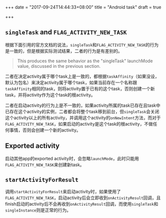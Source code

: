 +++
date = "2017-09-24T14:44:33+08:00"
title = "Android task"
draft = true

+++

## `singleTask` and `FLAG_ACTIVITY_NEW_TASK`
根据下面引用的官方文档的说法，`singleTask`和`FLAG_ACTIVITY_NEW_TASK`的行为是一致的，但是根据实际测试结果，二者的行为是有差别的。

> This produces the same behavior as the "singleTask" launchMode value, discussed in the previous section.

二者在决定activity属于哪个task上是一致的，都根据`taskAffinity`（如果没设，默认为包名）来决定activity属于哪个task，如果当前存在一个名称跟`taskAffinity`相同的task，则将activity置于已有的这个task，否则创建一个新task，并将activity作为这个task的根activity。

二者在启动activity的行为上是不一致的，如果activity所属的task已存在且task中已存在这个activity的实例，二者都会将整个task移到前台，但`singleTask`会关闭这个activity以上的所有activity，并调用这个activity的`onNewIntent`方法，而对于`FLAG_ACTIVITY_NEW_TASK`，如果启动的activity是这个task的根activity，不做任何事情，否则会创建一个新的activity。

## Exported activity
启动其他app的exported activity时，会忽略`launchMode`，此时只能用`FLAG_ACTIVITY_NEW_TASK`来创建新task。

## `startActivityForResult`
调用`startActivityForResult`来启动activity时，如果使用了`FLAG_ACTIVITY_NEW_TASK`，启动activity后会立即收到`onActivityResult`回调，且finish启动的activity后不会再收到`onActivityResult`回调，而使用`singleTask`和`singleInstance`则是正常的行为。



